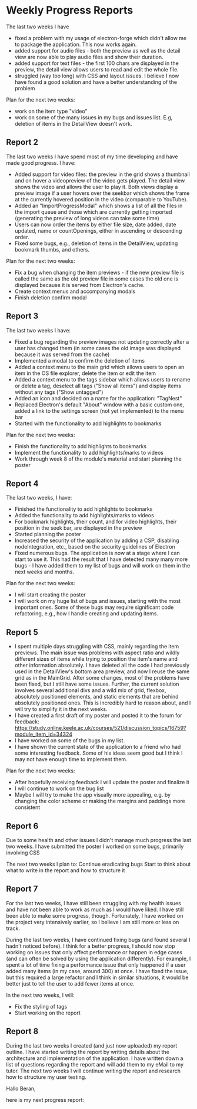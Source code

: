 # Weekly Progress Reports
The last two weeks I have 
* fixed a problem with my usage of electron-forge which didn't allow me to package the application. This now works again.
* added support for audio files - both the preview as well as the detail view are now able to play audio files and show their duration.
* added support for text files - the first 100 chars are displayed in the preview, the detail view allows users to read and edit the whole file.
* struggled (way too long) with CSS and layout issues. I believe I now have found a good solution and have a better understanding of the problem

Plan for the next two weeks:
* work on the item type "video"
* work on some of the many issues in my bugs and issues list. E.g, deletion of items in the DetailView doesn't work.


## Report 2
The last two weeks I have spend most of my time developing and have made good progress. I have:
* Added support for video files: the preview in the grid shows a thumbnail and on hover a videopreview of the video gets played. The detail view shows the video and allows the user to play it. Both views display a preview image if a user hovers over the seekbar which shows the frame at the currently hovered position in the video (comparable to YouTube).
* Added an "ImportProgressModal" which shows a list of all the files in the import queue and those which are currently getting imported (generating the preview of long videos can take some time)
* Users can now order the items by either file size, date added, date updated, name or countOpenings, either in ascending or descending order.
* Fixed some bugs, e.g., deletion of items in the DetailView, updating bookmark thumbs, and others.



Plan for the next two weeks:
* Fix a bug when changing the item previews - if the new preview file is called the same as the old preview file in some cases the old one is displayed because it is served from Electron's cache.
* Create context menus and accompanying modals
* Finish deletion confirm modal


## Report 3
The last two weeks I have:
* Fixed a bug regarding the preview images not updating correctly after a user has changed them (in some cases the old image was displayed because it was served from the cache)
* Implemented a modal to confirm the deletion of items
* Added a context menu to the main grid which allows users to open an item in the OS file explorer, delete the item or edit the item
* Added a context menu to the tags sidebar which allows users to rename or delete a tag, deselect all tags ("Show all items") and display items without any tags ("Show untagged")
* Added an icon and decided on a name for the application: "TagNest"
* Replaced Electron's default "About" window with a basic custom one, added a link to the settings screen (not yet implemented) to the menu bar
* Started with the functionality to add highlights to bookmarks


Plan for the next two weeks:
* Finish the functionality to add highlights to bookmarks
* Implement the functionality to add highlights/marks to videos
* Work through week 8 of the module's material and start planning the poster

## Report 4
The last two weeks, I have:
* Finished the functionality to add highlights to bookmarks
* Added the functionality to add highlights/marks to videos
* For bookmark highlights, their count, and for video highlights, their position in the seek bar, are displayed in the preview
* Started planning the poster 
* Increased the security of the application by adding a CSP, disabling nodeIntegration, etc., based on the security guidelines of Electron
* Fixed numerous bugs. The application is now at a stage where I can start to use it. This had the result that I have detected many many more bugs - I have added them to my list of bugs and will work on them in the next weeks and months.

Plan for the next two weeks:
* I will start creating the poster
* I will work on my huge list of bugs and issues, starting with the most important ones. Some of these bugs may require significant code refactoring, e.g., how I handle creating and updating items.


## Report 5
* I spent multiple days struggling with CSS, mainly regarding the item previews. The main issue was problems with aspect ratio and wildly different sizes of items while trying to position the item's name and other information absolutely. I have deleted all the code I had previously used in the DetailView's bottom area preview, and now I reuse the same grid as in the MainGrid. After some changes, most of the problems have been fixed, but I still have some issues. Further, the current solution involves several additional divs and a wild mix of grid, flexbox, absolutely positioned elements, and static elements that are behind absolutely positioned ones. This is incredibly hard to reason about, and I will try to simplify it in the next weeks.
* I have created a first draft of my poster and posted it to the forum for feedback:  https://study.online.keele.ac.uk/courses/521/discussion_topics/16759?module_item_id=34324 
* I have worked on some of the bugs in my list.
* I have shown the current state of the application to a friend who had some interesting feedback. Some of his ideas seem good but I think I may not have enough time to implement them.

Plan for the next two weeks:
* After hopefully receiving feedback I will update the poster and finalize it
* I will continue to work on the bug list
* Maybe I will try to make the app visually more appealing, e.g. by changing the color scheme or making the margins and paddings more consistent


## Report 6
Due to some health and other issues I didn't manage much progress the last two weeks.
I have submitted the poster
I worked on some bugs, primarily involving CSS

The next two weeks I plan to:
Continue eradicating bugs
Start to think about what to write in the report and how to structure it

## Report 7
For the last two weeks, I have still been struggling with my health issues and have not been able to work as much as I would have liked. I have still been able to make some progress, though. Fortunately, I have worked on the project very intensively earlier, so I believe I am still more or less on track.

During the last two weeks, I have continued fixing bugs (and found several I hadn't noticed before). I think for a better progress, I should now stop working on issues that only affect performance or happen in edge cases (and can often be solved by using the application differently). For example, I spent a lot of time fixing a performance issue that only happened if a user added many items (in my case, around 300) at once. I have fixed the issue, but this required a large refactor and I think in similar situations, it would be better just to tell the user to add fewer items at once.

In the next two weeks, I will:
* Fix the styling of tags
* Start working on the report

## Report 8
During the last two weeks I created (and just now uploaded) my report outline.
I have started writing the report by writing details about the architecture and implementation of the application.
I have written down a list of questions regarding the report and will add them to my eMail to my tutor.
The next two weeks I will continue writing the report and research how to structure my user testing.


Hallo Beran,

here is my next progress report:
